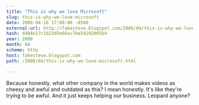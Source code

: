 ```yaml
---
title: "This is why we love Microsoft"
slug: this-is-why-we-love-microsoft
date: 2008-04-16 17:00:00 -0500
external-url: http://fakesteve.blogspot.com/2008/04/this-is-why-we-love-microsoft.html
hash: d484e17c1b23d5e66ac7be54292005b4
year: 2008
month: 04
scheme: http
host: fakesteve.blogspot.com
path: /2008/04/this-is-why-we-love-microsoft.html

---
```


Because honestly, what other company in the world makes videos as cheesy and awful and outdated as this? I mean honestly. It's like they're trying to be awful. And it just keeps helping our business. Leopard anyone?
